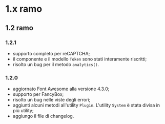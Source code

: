 # 1.x ramo
## 1.2 ramo
### 1.2.1
* supporto completo per reCAPTCHA;
* il componente e il modello `Token` sono stati interamente riscritti;
* risolto un bug per il metodo `analytics()`.

### 1.2.0
* aggiornato Font Awesome alla versione 4.3.0;
* supporto per FancyBox;
* risolto un bug nelle viste degli errori;
* aggiunti alcuni metodi all'utility `Plugin`. L'utility `System` è stata divisa in più utility;
* aggiungo il file di changelog.